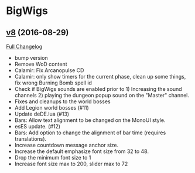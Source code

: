 # BigWigs

## [v8](https://github.com/BigWigsMods/BigWigs/tree/v8) (2016-08-29) [](#top)
[Full Changelog](https://github.com/BigWigsMods/BigWigs/compare/v7.4...v8)

-   bump version  
-   Remove WoD content  
-   Calamir: Fix Arcanopulse CD  
-   Calamir: only show timers for the current phase, clean up some things, fix wrong Burning Bomb spell id  
-   Check if BigWigs sounds are enabled prior to 1) Increasing the sound channels 2) playing the dungeon popup sound on the "Master" channel.  
-   Fixes and cleanups to the world bosses  
-   Add Legion world bosses (#11)  
-   Update deDE.lua (#13)  
-   Bars: Allow text alignment to be changed on the MonoUI style.  
-   esES update. (#12)  
-   Bars: Add option to change the alignment of bar time (requires translations).  
-   Increase countdown message anchor size.  
-   Increase the default emphasize font size from 32 to 48.  
-   Drop the minimum font size to 1  
-   Increase font size max to 200, slider max to 72  
